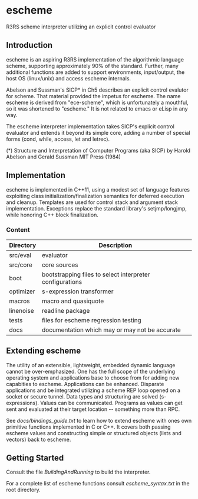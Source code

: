 escheme
=======

R3RS scheme interpreter utilizing an explicit control evaluator

## Introduction

escheme is an aspiring R3RS implementation of the algorithmic language scheme, 
supporting approximately 90% of the standard. Further, many additional 
functions are added to support environments, input/output, the host OS 
(linux/unix) and access escheme internals.

Abelson and Sussman's SICP* in Ch5 describes an explicit control evalutor for scheme. 
That material provided the impetus for escheme. The name escheme is derived from 
"ece-scheme", which is unfortunately a mouthful, so it was shortened to "escheme." 
It is not related to emacs or eLisp in any way.

The escheme interpreter implementation takes SICP's explicit control 
evaluator and extends it beyond its simple core, adding a number of 
special forms (cond, while, access, let and letrec).

(*) Structure and Interpretation of Computer Programs (aka SICP)
    by Harold Abelson and Gerald Sussman
    MIT Press (1984)

## Implementation 

escheme is implemented in C++11, using a modest set of language features
exploiting class initialization/finalization semantics for deferred execution 
and cleanup. Templates are used for control stack and argument stack 
implementation. Exceptions replace the standard library's setjmp/longjmp, 
while honoring C++ block finalization.

### Content
  
| Directory        | Description                                        |
| ---------------- | ---------------------------------------------------|
|  src/eval    |    evaluator|
|  src/core    |    core sources|
|  boot      | bootstrapping files to select interpreter configurations |
|  optimizer | s-expression transformer |
|  macros   |  macro and quasiquote|
|  linenoise|  readline package|
|  tests  |    files for escheme regression testing|
|  docs |      documentation which may or may not be accurate|

## Extending escheme

The utility of an extensible, lightweight, embedded dynamic language cannot be 
over-emphasized. One has the full scope of the underlying operating system and 
applications base to choose from for adding new capabities to escheme. 
Applications can be enhanced. Disparate applications and be integrated 
utilizing a scheme REP loop opened on a socket or secure tunnel. Data types 
and structuring are solved (s-expressions). Values can be communicated. 
Programs as values can get sent and evaluated at their target location -- 
something more than RPC.

See _docs/bindings_guide.txt_ to learn how to extend escheme with ones own 
primitive functions implemented in C or C++. It covers both passing escheme 
values and constructing simple or structured objects (lists and vectors) back 
to escheme.

## Getting Started

Consult the file _BuildingAndRunning_ to build the interpreter.

For a complete list of escheme functions consult _escheme_syntax.txt_ in the 
root directory.



